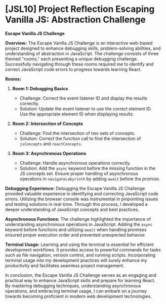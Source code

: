# [JSL10] Project Reflection Escaping Vanilla JS: Abstraction Challenge

**Escape Vanilla JS Challenge**

**Overview:**
The Escape Vanilla JS Challenge is an interactive web-based project designed to enhance debugging skills, problem-solving abilities, and understanding of abstraction in JavaScript. The challenge consists of three themed "rooms," each presenting a unique debugging challenge. Successfully navigating through these rooms required me to identify and correct JavaScript code errors to progress towards learning React.

**Rooms:**

1. **Room 1: Debugging Basics**
   - Challenge: Correct the event listener ID and display the results correctly.
   - Solution: Update the event listener to use the correct element ID. Use the appropriate element ID when displaying results.

2. **Room 2: Intersection of Concepts**
   - Challenge: Find the intersection of two sets of concepts.
   - Solution: Correct the function call to find the intersection of `jsConcepts` and `reactConcepts`.

3. **Room 3: Asynchronous Operations**
   - Challenge: Handle asynchronous operations correctly.
   - Solution: Add the `async` keyword before the missing function in the JS concepts set. Ensure proper handling of asynchronous operations in `navigateLabyrinth` by adding `await` before the promise.

**Debugging Experience:**
Debugging the Escape Vanilla JS Challenge provided valuable experience in identifying and correcting JavaScript code errors. Utilizing the browser console was instrumental in pinpointing issues and testing solutions in real-time. Through this process, I developed a deeper understanding of JavaScript concepts and best practices.

**Asynchronous Functions:**
The challenge highlighted the importance of understanding asynchronous operations in JavaScript. Adding the `async` keyword before functions and utilizing `await` when handling promises ensured proper execution order and prevented unexpected behavior.

**Terminal Usage:**
Learning and using the terminal is essential for efficient development workflows. It provides access to powerful commands for tasks such as file navigation, version control, and running scripts. Incorporating terminal usage into my development practices will surely enhance my productivity and facilitates seamless project management.

In conclusion, the Escape Vanilla JS Challenge serves as an engaging and practical way to enhance JavaScript skills and prepare for learning React. By mastering debugging techniques, understanding asynchronous operations, and embracing terminal usage, I can embark on a journey towards becoming proficient in modern web development technologies.



